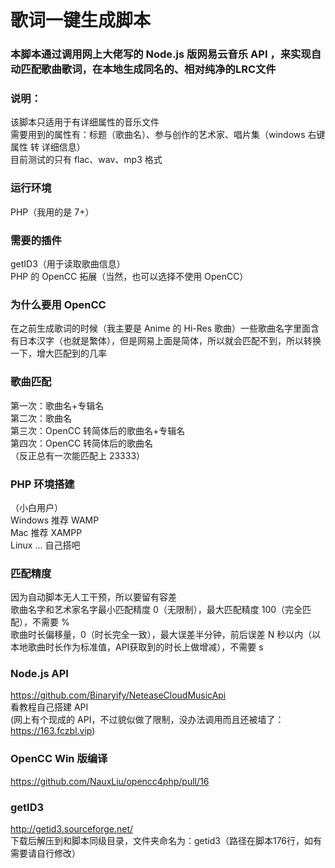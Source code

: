 # 歌词一键生成脚本

### 本脚本通过调用网上大佬写的 Node.js 版网易云音乐 API ，来实现自动匹配歌曲歌词，在本地生成同名的、相对纯净的LRC文件

### 说明：<br>
该脚本只适用于有详细属性的音乐文件<br>
需要用到的属性有：标题（歌曲名）、参与创作的艺术家、唱片集（windows 右键属性 转 详细信息）<br>
目前测试的只有 flac、wav、mp3 格式

### 运行环境
PHP（我用的是 7+）

### 需要的插件
getID3（用于读取歌曲信息）<br>
PHP 的 OpenCC 拓展（当然，也可以选择不使用 OpenCC）

### 为什么要用 OpenCC
在之前生成歌词的时候（我主要是 Anime 的 Hi-Res 歌曲）一些歌曲名字里面含有日本汉字（也就是繁体），但是网易上面是简体，所以就会匹配不到，所以转换一下，增大匹配到的几率

### 歌曲匹配
第一次：歌曲名+专辑名<br>
第二次：歌曲名<br>
第三次：OpenCC 转简体后的歌曲名+专辑名<br>
第四次：OpenCC 转简体后的歌曲名<br>
（反正总有一次能匹配上 23333）

### PHP 环境搭建
（小白用户）<br>
Windows 推荐 WAMP<br>
Mac 推荐 XAMPP<br>
Linux ... 自己搭吧

### 匹配精度
因为自动脚本无人工干预，所以要留有容差<br>
歌曲名字和艺术家名字最小匹配精度 0（无限制），最大匹配精度 100（完全匹配），不需要 %<br>
歌曲时长偏移量，0（时长完全一致），最大误差半分钟，前后误差 N 秒以内（以本地歌曲时长作为标准值，API获取到的时长上做增减），不需要 s

### Node.js API
https://github.com/Binaryify/NeteaseCloudMusicApi<br>
看教程自己搭建 API<br>
(网上有个现成的 API，不过貌似做了限制，没办法调用而且还被墙了：https://163.fczbl.vip)

### OpenCC Win 版编译
https://github.com/NauxLiu/opencc4php/pull/16

### getID3
http://getid3.sourceforge.net/<br>
下载后解压到和脚本同级目录，文件夹命名为：getid3（路径在脚本176行，如有需要请自行修改）
